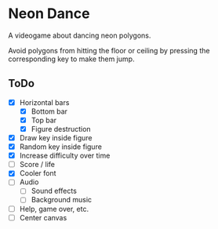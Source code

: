 # Neon Dance
A videogame about dancing neon polygons.

Avoid polygons from hitting the floor or ceiling by pressing the corresponding
key to make them jump.


## ToDo
- [x] Horizontal bars
    - [x] Bottom bar
    - [x] Top bar
    - [x] Figure destruction
- [x] Draw key inside figure
- [x] Random key inside figure
- [x] Increase difficulty over time
- [ ] Score / life
- [x] Cooler font
- [ ] Audio
    - [ ] Sound effects
    - [ ] Background music
- [ ] Help, game over, etc.
- [ ] Center canvas
